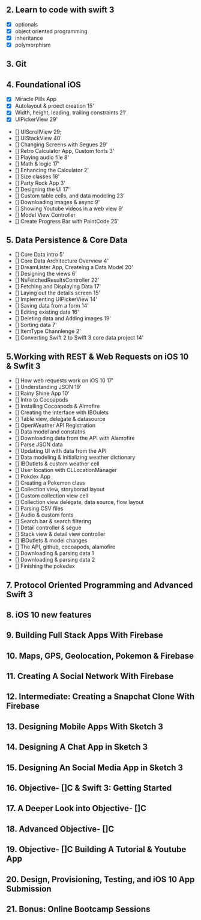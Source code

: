 ## 2. Learn to code with swift 3
- [x] optionals
- [x] object oriented programming
- [x] inheritance
- [x] polymorphism

## 3. Git
## 4. Foundational iOS
- [x] Miracle Pills App
- [x] Autolayout & proect creation 15'
- [x] Width, height, leading, trailing constraints 21'
- [x] UIPickerView 29'
- [] UIScrollView 29;
- [] UIStackView 40'
- [] Changing Screens with Segues 29'
- [] Retro Calculator App, Custom fonts 3'
- [] Playing audio file 8'
- [] Math & logic 17'
- [] Enhancing the Calculator 2'
- [] Size classes 18'
- [] Party Rock App 3'
- [] Designing the UI 17'
- [] Custom table cells, and data modeling 23'
- [] Downloading images & async 9'
- [] Showing Youtube videos in a web view 9'
- [] Model View Controller
- [] Create Progress Bar with PaintCode 25'

## 5. Data Persistence & Core Data
- [] Core Data intro 5'
- [] Core Data Architecture Overview 4'
- [] DreamLister App, Createing a Data Model 20'
- [] Designing the views 6'
- [] NsFetchedResultsController 22'
- [] Fetching and Displaying Data 17'
- [] Laying out the details screen 15'
- [] Implementing UIPickerView 14'
- [] Saving data from a form 14'
- [] Editing existing data 16'
- [] Deleting data and Adding images 19'
- [] Sorting data 7'
- [] ItemType Channlenge 2'
- [] Converting Swift 2 to Swift 3 core data project 14'

## 5.Working with REST & Web Requests on iOS 10 & Swfit 3
- [] How web requests work on iOS 10 17'
- [] Understanding JSON 19'
- [] Rainy Shine App 10'
- [] Intro to Cocoapods
- [] Installing Cocoapods & Almofire
- [] Creating the interface with IBOulets
- [] Table view, delegate & datasource
- [] OpenWeather API Registration
- [] Data model and constatns
- [] Downloading data from the API with Alamofire
- [] Parse JSON data
- [] Updating UI with data from the API
- [] Data modeling & Initializing weather dictionary
- [] IBOutlets & custom weather cell
- [] User location with CLLocationManager
- [] Pokdex App 
- [] Creating a Pokemon class
- [] Collection view, storyborad layout
- [] Custom collection view cell
- [] Collection view delegate, data source, flow layout
- [] Parsing CSV files
- [] Audio & custom fonts
- [] Search bar & search filtering
- [] Detail controller & segue
- [] Stack view & detail view controller
- [] IBOutlets & model changes
- [] The API, github, cocoapods, alamofire
- [] Downloading & parsing data 1
- [] Downloading & parsing data 2
- [] Finishing the pokedex

## 7. Protocol Oriented Programming and Advanced Swift 3
## 8. iOS 10 new features
## 9. Building Full Stack Apps With Firebase
## 10. Maps, GPS, Geolocation, Pokemon & Firebase
## 11. Creating A Social Network With Firebase
## 12. Intermediate: Creating a Snapchat Clone With Firebase

## 13. Designing Mobile Apps With Sketch 3
## 14. Designing A Chat App in Sketch 3
## 15. Designing An Social Media App in Sketch 3
## 16. Objective- []C & Swift 3: Getting Started
## 17. A Deeper Look into Objective- []C
## 18. Advanced Objective- []C
## 19. Objective- []C Building A Tutorial & Youtube App
## 20. Design, Provisioning, Testing, and iOS 10 App Submission
## 21. Bonus: Online Bootcamp Sessions
